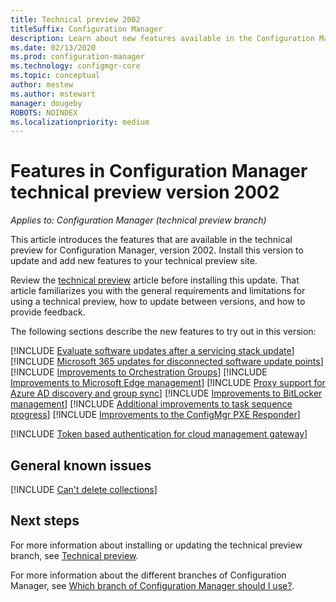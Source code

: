 ```yaml
---
title: Technical preview 2002
titleSuffix: Configuration Manager
description: Learn about new features available in the Configuration Manager technical preview branch version 2002.
ms.date: 02/13/2020
ms.prod: configuration-manager
ms.technology: configmgr-core
ms.topic: conceptual
author: mestew
ms.author: mstewart
manager: dougeby
ROBOTS: NOINDEX
ms.localizationpriority: medium
---
```


# Features in Configuration Manager technical preview version 2002

*Applies to: Configuration Manager (technical preview branch)*

This article introduces the features that are available in the technical preview for Configuration Manager, version 2002. Install this version to update and add new features to your technical preview site.

Review the [technical preview](../technical-preview.md) article before installing this update. That article familiarizes you with the general requirements and limitations for using a technical preview, how to update between versions, and how to provide feedback.

The following sections describe the new features to try out in this version:

<!-- [!INCLUDE [Example feature name](includes/2002/1234567.md)] -->

[!INCLUDE [Evaluate software updates after a servicing stack update](includes/2002/4639943.md)]
[!INCLUDE [Microsoft 365 updates for disconnected software update points](includes/2002/4065163.md)]
[!INCLUDE [Improvements to Orchestration Groups](includes/2002/3098816.md)]
[!INCLUDE [Improvements to Microsoft Edge management](includes/2002/4561024.md)]
[!INCLUDE [Proxy support for Azure AD discovery and group sync](includes/2002/5913817.md)]
[!INCLUDE [Improvements to BitLocker management](includes/2002/5925683.md)]
[!INCLUDE [Additional improvements to task sequence progress](includes/2002/5932692.md)]
[!INCLUDE [Improvements to the ConfigMgr PXE Responder](includes/2002/5568051.md)]

<!-- include only, not listed in technical-preview.md for version 2002 -->
[!INCLUDE [Token based authentication for cloud management gateway](includes/2002/5686290.md)]


## General known issues

[!INCLUDE [Can't delete collections](includes/2002/known-issue-6215446.md)]


## Next steps

For more information about installing or updating the technical preview branch, see [Technical preview](../technical-preview.md).

For more information about the different branches of Configuration Manager, see [Which branch of Configuration Manager should I use?](../../understand/which-branch-should-i-use.md).
